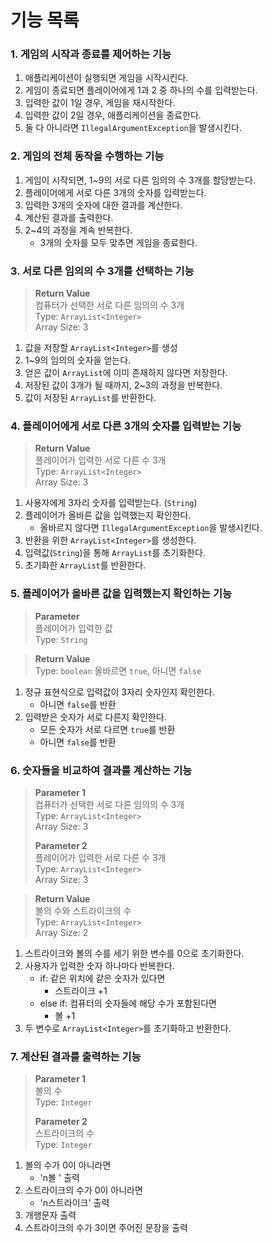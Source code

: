 # 기능 목록

### 1. 게임의 시작과 종료를 제어하는 기능
1. 애플리케이션이 실행되면 게임을 시작시킨다.
2. 게임이 종료되면 플레이어에게 1과 2 중 하나의 수를 입력받는다.
3. 입력한 값이 1일 경우, 게임을 재시작한다.
4. 입력한 값이 2일 경우, 애플리케이션을 종료한다.
5. 둘 다 아니라면 `IllegalArgumentException`을 발생시킨다.

### 2. 게임의 전체 동작을 수행하는 기능
1. 게임이 시작되면, 1~9의 서로 다른 임의의 수 3개를 할당받는다.
2. 플레이어에게 서로 다른 3개의 숫자를 입력받는다.
3. 입력한 3개의 숫자에 대한 결과를 계산한다.
4. 계산된 결과를 출력한다.
5. 2~4의 과정을 계속 반복한다.
   - 3개의 숫자를 모두 맞추면 게임을 종료한다.


### 3. 서로 다른 임의의 수 3개를 선택하는 기능
> **Return Value**  
> 컴퓨터가 선택한 서로 다른 임의의 수 3개  
> Type: `ArrayList<Integer>`  
> Array Size: 3
1. 값을 저장할 `ArrayList<Integer>`를 생성
2. 1~9의 임의의 숫자을 얻는다.
3. 얻은 값이 `ArrayList`에 이미 존재하지 않다면 저장한다.
4. 저장된 값이 3개가 될 때까지, 2~3의 과정을 반복한다.
5. 값이 저장된 `ArrayList`를 반환한다.

### 4. 플레이어에게 서로 다른 3개의 숫자를 입력받는 기능
> **Return Value**  
> 플레이어가 입력한 서로 다른 수 3개  
> Type: `ArrayList<Integer>`  
> Array Size: 3
1. 사용자에게 3자리 숫자를 입력받는다. (`String`)
2. 플레이어가 올바른 값을 입력했는지 확인한다.
   - 올바르지 않다면 `IllegalArgumentException`을 발생시킨다.
3. 반환을 위한 `ArrayList<Integer>`를 생성한다.
4. 입력값(`String`)을 통해 `ArrayList`를 초기화한다.
5. 초기화한 `ArrayList`를 반환한다.

### 5. 플레이어가 올바른 값을 입력했는지 확인하는 기능
> **Parameter**  
> 플레이어가 입력한 값  
> Type: `String`  

> **Return Value**  
> Type: `boolean` 올바르면 `true`, 아니면 `false`
1. 정규 표현식으로 입력값이 3자리 숫자인지 확인한다.
   - 아니면 `false`를 반환
2. 입력받은 숫자가 서로 다른지 확인한다.
   - 모든 숫자가 서로 다르면 `true`를 반환
   - 아니면 `false`를 반환

### 6. 숫자들을 비교하여 결과를 계산하는 기능
> **Parameter 1**  
> 컴퓨터가 선택한 서로 다른 임의의 수 3개  
> Type: `ArrayList<Integer>`  
> Array Size: 3  
> 
> **Parameter 2**  
> 플레이어가 입력한 서로 다른 수 3개  
> Type: `ArrayList<Integer>`  
> Array Size: 3

> **Return Value**  
> 볼의 수와 스트라이크의 수  
> Type: `ArrayList<Integer>`  
> Array Size: 2
1. 스트라이크와 볼의 수를 세기 위한 변수를 0으로 초기화한다.
2. 사용자가 입력한 숫자 하나마다 반복한다.
   - if: 같은 위치에 같은 숫자가 있다면
      - 스트라이크 +1
   - else if: 컴퓨터의 숫자들에 해당 수가 포함된다면
      - 볼 +1
3. 두 변수로 `ArrayList<Integer>`를 초기화하고 반환한다.

### 7. 계산된 결과를 출력하는 기능
> **Parameter 1**  
> 볼의 수  
> Type: `Integer`
>
> **Parameter 2**  
> 스트라이크의 수  
> Type: `Integer`
1. 볼의 수가 0이 아니라면
   - 'n볼 ' 출력
2. 스트라이크의 수가 0이 아니라면
   - 'n스트라이크' 출력
3. 개행문자 출력
4. 스트라이크의 수가 3이면 주어진 문장을 출력
